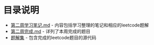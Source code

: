 # 目录说明

- [第二周学习笔记.md](https://github.com/dekeshile/algorithm010/blob/master/Week02/%E7%AC%AC%E4%BA%8C%E5%91%A8%E5%AD%A6%E4%B9%A0%E7%AC%94%E8%AE%B0.md)     -    内容包括学习整理的笔记和相应的leetcode题解
- [第二周完成.md](https://github.com/dekeshile/algorithm010/tree/master/第二周完成.md)     -   详列了本周完成的题目
- [题解集](https://github.com/dekeshile/algorithm010/tree/master/题解集) - 包含完成的leetcode题目的源代码

